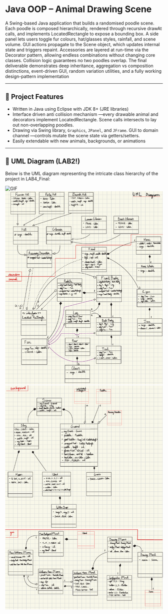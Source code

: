 ﻿# Java OOP – Animal Drawing Scene

A Swing-based Java application that builds a randomised poodle scene.
Each poodle is composed hierarchically, rendered through recursive drawAt calls, and implements LocatedRectangle to expose a bounding box.
A side panel lets users toggle fur colours, hat/glasses styles, rainfall, and scene volume. GUI actions propagate to the Scene object, which updates internal state and triggers repaint.
Accessories are layered at run-time via the Decorator pattern, allowing endless combinations without changing core classes.
Collision logic guarantees no two poodles overlap. The final deliverable demonstrates deep inheritance, aggregation vs composition distinctions, event-driven GUI, random variation utilities, and a fully working design-pattern implementation

---

## 🧩 Project Features

- Written in Java using Eclipse with JDK 8+ (JRE libraries)
- Interface driven anti collision mechanism —every drawable animal and decorators implement LocatedRectangle. Scene calls intersects to lay out non-overlapping poodles.
- Drawing via Swing library, `Graphics`, `JPanel`, and `JFrame`. GUI to domain channel —controls mutate the scene state via getters/setters.
- Easily extendable with new animals, backgrounds, or animations

---

## 📌 UML Diagram (LAB2!)

Below is the UML diagram representing the intricate class hierarchy of the project in LAB4_Final:

![GIF](SO2_LAB_Spoiler.gif)
![UML1](UML1.png)
![UML2](UML2.png)
![UML3](UML3.png)